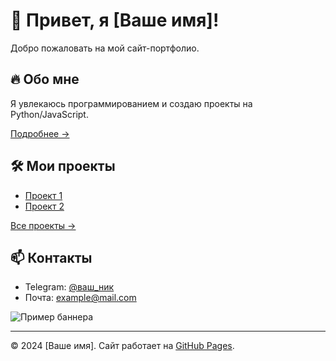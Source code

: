 <link rel="icon" href="assets/images/favicon.png" type="image/png">  <!-- Заменить ссылку если favicon лежит в другой папке -->

# 🚀 Привет, я [Ваше имя]!  

Добро пожаловать на мой сайт-портфолио.  

## 🔥 Обо мне  
Я увлекаюсь программированием и создаю проекты на Python/JavaScript.  

[Подробнее →](about.md)  <!-- Если есть about.md -->

## 🛠 Мои проекты  
- [Проект 1](https://github.com/ваш-аккаунт/репозиторий)  <!-- Заменить на реальные ссылки -->  
- [Проект 2](https://github.com/ваш-аккаунт/репозиторий)  

[Все проекты →](projects.md)  <!-- Если есть projects.md -->

## 📫 Контакты  
- Telegram: [@ваш_ник](https://t.me/ваш_ник)  <!-- Заменить -->  
- Почта: [example@mail.com](mailto:example@mail.com)  

![Пример баннера](https://placehold.co/800x200?text=Hello+World)  <!-- Заменить на свою картинку -->  

---  
© 2024 [Ваше имя]. Сайт работает на [GitHub Pages](https://pages.github.com/).  
